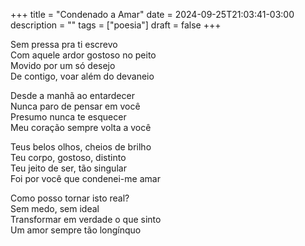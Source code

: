 +++
title = "Condenado a Amar"
date = 2024-09-25T21:03:41-03:00
description = ""
tags = ["poesia"]
draft = false
+++

Sem pressa pra ti escrevo\
Com aquele ardor gostoso no peito\
Movido por um só desejo\
De contigo, voar além do devaneio

Desde a manhã ao entardecer\
Nunca paro de pensar em você\
Presumo nunca te esquecer\
Meu coração sempre volta a você

Teus belos olhos, cheios de brilho\
Teu corpo, gostoso, distinto\
Teu jeito de ser, tão singular\
Foi por você que condenei-me amar

Como posso tornar isto real?\
Sem medo, sem ideal\
Transformar em verdade o que sinto\
Um amor sempre tão longínquo
